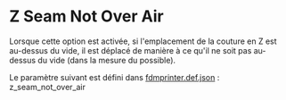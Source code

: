 # Z Seam Not Over Air

Lorsque cette option est activée, si l'emplacement de la couture en Z est au-dessus du vide, il est déplacé de manière à ce qu'il ne soit pas au-dessus du vide (dans la mesure du possible).


Le paramètre suivant est défini dans [fdmprinter.def.json](https://github.com/smartavionics/Cura/blob/mb-master/resources/definitions/fdmprinter.def.json) : z_seam_not_over_air

